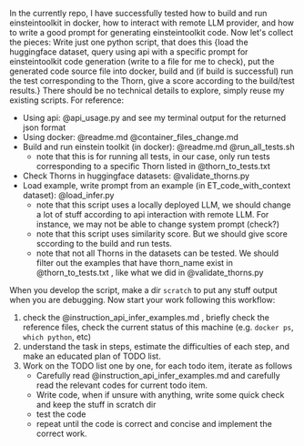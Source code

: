 In the currently repo, I have successfully tested how to build and run einsteintoolkit in docker, how to interact with remote LLM provider, and how to write a good prompt for generating einsteintoolkit code. Now let's collect the pieces: Write just one python script, that does this {load the huggingface dataset, query using api with a specific prompt for einsteintoolkit code generation (write to a file for me to check), put the generated code source file into docker, build and (if build is successful) run the test corresponding to the Thorn, give a score according to the build/test results.} There should be no technical details to explore, simply reuse my existing scripts. For reference: 

- Using api: @api_usage.py and see my terminal output for the returned json format 
- Using docker: @readme.md @container_files_change.md 
- Build and run einstein toolkit (in docker): @readme.md @run_all_tests.sh 
    - note that this is for running all tests, in our case, only run tests corresponding to a specific Thorn listed in @thorn_to_tests.txt 
- Check Thorns in huggingface datasets: @validate_thorns.py 
- Load example, write prompt from an example (in ET_code_with_context dataset): @load_infer.py 
    - note that this script uses a locally deployed LLM, we should change a lot of stuff according to api interaction with remote LLM. For instance, we may not be able to change system prompt (check?)
    - note that this script uses similarity score. But we should give score sccording to the build and run tests.
    - note that not all Thorns in the datasets can be tested. We should filter out the examples that have thorn_name exist in @thorn_to_tests.txt , like what we did in @validate_thorns.py 


When you develop the script, make a dir `scratch` to put any stuff output when you are debugging. Now start your work following this workflow:
1. check the @instruction_api_infer_examples.md , briefly check the reference files, check the current status of this machine (e.g. `docker ps`, `which python`, etc)
2. understand the task in steps, estimate the difficulties of each step, and make an educated plan of TODO list.
3. Work on the TODO list one by one, for each todo item, iterate as follows
    - Carefully read @instruction_api_infer_examples.md and carefully read the relevant codes for current todo item.
    - Write code, when if unsure with anything, write some quick check and keep the stuff in scratch dir
    - test the code
    - repeat until the code is correct and concise and implement the correct work.